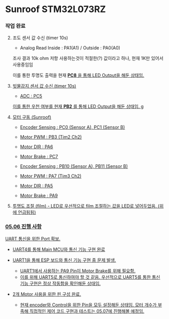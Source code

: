 # Sunroof STM32L073RZ

### 작업 완료
2. 조도 센서 값 수신 (timer 10s)
    * Analog Read Inside : PA1(A1) / Outside : PA0(A0)
    
    조사 결과 10k ohm 저항 사용하는것이 적절한(?) 값이라고 하나, 현재 1K만 있어서 사용중임임
    
    이를 통한 투명도 출력을 현재 <u>__PC8__<u> 을 통해 LED Output을 해둔 상태임.

3. 빗물감지 센서 값 수신 (timer 10s)
    * ADC : PC5
    
    이를 통한 우천 여부를 현재 <u>__PB2__</u> 를 통해 LED Output을 해둔 상태임.
g
4. 모터 구동 (Sunroof)
    * Encoder Sensing : PC0 (Sensor A), PC1 (Sensor B)
    * Motor PWM : PB3 (Tim2 Ch2)
    * Motor DIR : PA6
    * Motor Brake : PC7
    
    * Encoder Sensing : PB10 (Sensor A), PB11 (Sensor B)
    * Motor PWM : PA7 (Tim3 Ch2)
    * Motor DIR : PA5
    * Motor Brake : PA9

5. 투명도 조절 (film) - LED로
    우선적으로 film 조절하는 값을 LED로 넣어두었음. (위에 언급됨됨)

### 05.06 진행 사항

UART 통신을 위한 Port 확보.
* UART4를 통해 Main MCU와 통신 기능 구현 완료

* UART1을 통해 ESP 보드와 통신 기능 구현 중 문제 발생.
    * UART1에서 사용하는 PA9 Pin이 Motor Brake를 위해 필요함.
    * 이를 위해 UART5로 통신하여야 할 것 같음. 우선적으로 UART5를 통한 통신 기능 구현은 정상 작동함을 확인해둔 상태임.

* 2개 Motor 사용을 위한 핀 구성 완료.
    * 현재 encoder와 Control을 위한 Pin을 모두 설정해둔 상태임. 모터 개수가 부족해 직접적인 제어 코드 구현과 테스트는 05.07에 진행해볼 예정임.
